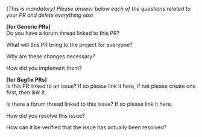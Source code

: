 
_(This is mandatory) Please answer below each of the questions related to your PR and delete everything else_

**[for Generic PRs]**  
Do you have a forum thread linked to this PR?  

What will this PR bring to the project for everyone? 
 
Why are these changes necessary?  

How did you implement them?  


**[for Bugfix PRs]**  
Is this PR linked to an issue? If so please link it here, if not please create one first, then link it.  

Is there a forum thread linked to this issue? If so please link it here.  

How did you resolve this issue?
  
How can it be verified that the issue has actually been resolved?
